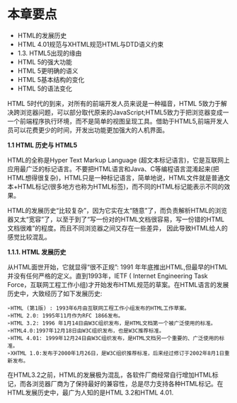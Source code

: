 # 本章要点
- HTML的发展历史
- HTML 4.01规范与XHTML规范HTML与DTD语义约束
- 1.3. HTML5出现的缘由
- HTML 5的强大功能
- HTML 5更明确的语义
- HTML 5基本结构的变化
- HTML 5的语法变化

HTML 5时代的到来，对所有的前端开发人员来说是一种福音，HTML 5致力于解决跨浏览器问题，可以部分取代原来的JavaScript;HTML5致力于把浏览器变成一一个前端程序执行环境，而不是简单的视图呈现工具。借助于HTML5,前端开发人员可以花费更少的时间，开发出功能更加强大的人机界面。

**1.1 HTML 历史与 HTML5**

HTML的全称是Hyper Text Markup Language (超文本标记语言)，它是互联网上应用最广泛的标记语言。不要把HTML语言和Java、C等编程语言混淆起来(把HTML想得很复杂)，HTML只是一种标记语言，简单地说，HTML文件就是普通文本+HTML标记(很多地方也称为HTML标签)，而不同的HTML标记能表示不同的效果。

HTML的发展历史“比较复杂”，因为它实在太“随意”了，而负责解析HTML的浏览器又太“宽容”了，以至于到了“写一份对的HTML文档很容易，写一份错的HTML文档很难”的程度。而且不同浏览器之间又存在一些差异， 因此导致HTML给人的感觉比较混乱。

**1.1.1. HTML 发展历史**

从HTML面世开始，它就显得“很不正规”: 1991 年年底推出HTML,但最早的HTML并没有任何严格的定义。直到1993年，IETF ( Internet Engineering Task Force，互联网工程工作小组)才开始发布HTML规范的草案。在HTML语言的发展历史中，大致经历了如下发展历史:

    ➢HTML (第1版) : 1993年6月由互联网工程工作小组发布的HTML工作草案。
    ➢HTML 2.0: 1995年11月作为RFC 1866发布。
    ➢HTML 3.2: 1996 年1月14日由W3C组织发布，是HTML文档第一个被广泛使用的标准。
    ➢HTML4.0:1997年12月18日由W3C组织发布，也是W3C推荐标准。
    ➢HTML 4.01: 1999年12月24日由W3C组织发布，是HTML文档另一个重要的、广泛使用的标准。
    ➢XHTML 1.0:发布于2000年1月26日，是W3C组织推荐标准，后来经过修订于2002年8月1日重新发布。
在HTML3.2之前，HTML的发展极为混乱，各软件厂商经常自行增加HTML标记，而各浏览器厂商为了保持最好的兼容性，总是尽力支持各种HTML标记。在HTML发展历史中，最广为人知的是HTML 3.2和HTML 4.01.